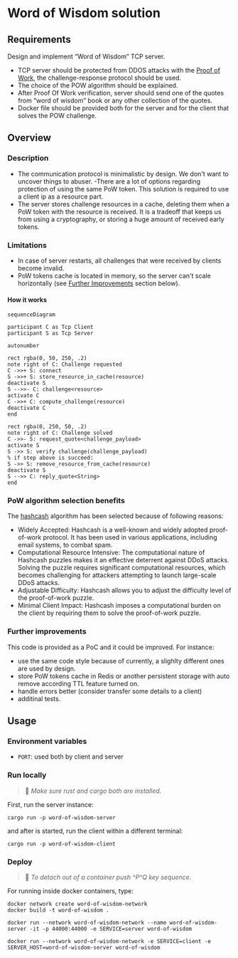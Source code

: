 # Word of Wisdom solution

## Requirements

Design and implement “Word of Wisdom” TCP server.

- TCP server should be protected from DDOS attacks with the [Proof of Work](https://en.wikipedia.org/wiki/Proof_of_work), the challenge-response protocol should be used.
- The choice of the POW algorithm should be explained.
- After Proof Of Work verification, server should send one of the quotes from “word of wisdom” book or any other collection of the quotes.
- Docker file should be provided both for the server and for the client that solves the POW challenge.

## Overview

### Description

- The communication protocol is minimalistic by design. We don't want to uncover things to abuser.
-There are a lot of options regarding protection of using the same PoW token. This solution is required to use a client ip as a resource part.
- The server stores challenge resources in a cache, deleting them when a PoW token with the resource is received. It is a tradeoff that keeps us from using a cryptography, or storing a huge amount of received early tokens.

### Limitations

- In case of server restarts, all challenges that were received by clients become invalid.
- PoW tokens cache is located in memory, so the server can't scale horizontally (see [Further Improvements](#further-improvements) section below).

#### How it works

```mermaid
sequenceDiagram

participant C as Tcp Client
participant S as Tcp Server

autonumber

rect rgba(0, 50, 250, .2)
note right of C: Challenge requested
C ->>+ S: connect
S ->>+ S: store_resource_in_cache(resource)
deactivate S
S -->>- C: challenge<resource>
activate C
C ->>+ C: compute_challenge(resource)
deactivate C
end

rect rgba(0, 250, 50, .2)
note right of C: Challenge solved
C ->>- S: request_quote<challenge_payload>
activate S
S ->> S: verify challenge(challenge_payload)
% if step above is succeed:
S ->> S: remove_resource_from_cache(resource)
deactivate S
S -->> C: reply_quote<String>
end
```

### PoW algorithm selection benefits

The [hashcash](http://www.hashcash.org/) algorithm has been selected because of following reasons:

- Widely Accepted: Hashcash is a well-known and widely adopted proof-of-work protocol. It has been used in various applications, including email systems, to combat spam.
- Computational Resource Intensive: The computational nature of Hashcash puzzles makes it an effective deterrent against DDoS attacks. Solving the puzzle requires significant computational resources, which becomes challenging for attackers attempting to launch large-scale DDoS attacks.
- Adjustable Difficulty: Hashcash allows you to adjust the difficulty level of the proof-of-work puzzle.
- Minimal Client Impact: Hashcash imposes a computational burden on the client by requiring them to solve the proof-of-work puzzle.

### Further improvements

This code is provided as a PoC and it could be improved. For instance:

- use the same code style because of currently, a slighlty different ones are used by design.
- store PoW tokens cache in Redis or another persistent storage with auto remove according TTL feature turned on.
- handle errors better (consider transfer some details to a client)
- additinal tests.

## Usage

### Environment variables

- `PORT`: used both by client and server

### Run locally

> 📝 _Make sure rust and cargo both are installed._

First, run the server instance:

```console
cargo run -p word-of-wisdom-server
```

and after is started, run the client within a different terminal:

```console
cargo run -p word-of-wisdom-client
```

### Deploy

> 📝 _To detach out of a container push ^P^Q key sequence._

For running inside docker containers, type:

```console
docker network create word-of-wisdom-network
docker build -t word-of-wisdom .

docker run --network word-of-wisdom-network --name word-of-wisdom-server -it -p 44000:44000 -e SERVICE=server word-of-wisdom

docker run --network word-of-wisdom-network -e SERVICE=client -e SERVER_HOST=word-of-wisdom-server word-of-wisdom
```
